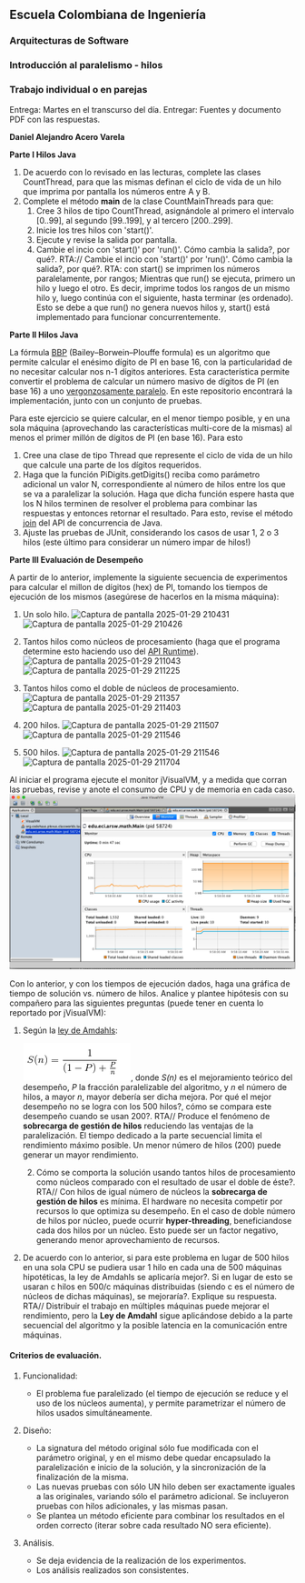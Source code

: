 ## Escuela Colombiana de Ingeniería
### Arquitecturas de Software
### Introducción al paralelismo - hilos

### Trabajo individual o en parejas

Entrega: Martes en el transcurso del día.
Entregar: Fuentes y documento PDF con las respuestas.

**Daniel Alejandro Acero Varela**

**Parte I Hilos Java**

1. De acuerdo con lo revisado en las lecturas, complete las clases CountThread, para que las mismas definan el ciclo de vida de un hilo que imprima por pantalla los números entre A y B.
2. Complete el método __main__ de la clase CountMainThreads para que:
	1. Cree 3 hilos de tipo CountThread, asignándole al primero el intervalo [0..99], al segundo [99..199], y al tercero [200..299].
	2. Inicie los tres hilos con 'start()'.
	3. Ejecute y revise la salida por pantalla. 
	4. Cambie el incio con 'start()' por 'run()'. Cómo cambia la salida?, por qué?.
	RTA:// Cambie el incio con 'start()' por 'run()'. Cómo cambia la salida?, por qué?. RTA: con start() se imprimen los números paralelamente, por rangos; Mientras que run() se ejecuta, primero un hilo y luego el otro. Es decir, imprime todos los rangos de un mismo hilo y, luego continúa con el siguiente, hasta terminar (es ordenado). Esto se debe a que run() no genera nuevos hilos y, start() está implementado para funcionar concurrentemente.

**Parte II Hilos Java**

La fórmula [BBP](https://en.wikipedia.org/wiki/Bailey%E2%80%93Borwein%E2%80%93Plouffe_formula) (Bailey–Borwein–Plouffe formula) es un algoritmo que permite calcular el enésimo dígito de PI en base 16, con la particularidad de no necesitar calcular nos n-1 dígitos anteriores. Esta característica permite convertir el problema de calcular un número masivo de dígitos de PI (en base 16) a uno [vergonzosamente paralelo](https://en.wikipedia.org/wiki/Embarrassingly_parallel). En este repositorio encontrará la implementación, junto con un conjunto de pruebas. 

Para este ejercicio se quiere calcular, en el menor tiempo posible, y en una sola máquina (aprovechando las características multi-core de la mismas) al menos el primer millón de dígitos de PI (en base 16). Para esto

1. Cree una clase de tipo Thread que represente el ciclo de vida de un hilo que calcule una parte de los dígitos requeridos.
2. Haga que la función PiDigits.getDigits() reciba como parámetro adicional un valor N, correspondiente al número de hilos entre los que se va a paralelizar la solución. Haga que dicha función espere hasta que los N hilos terminen de resolver el problema para combinar las respuestas y entonces retornar el resultado. Para esto, revise el método [join](https://docs.oracle.com/javase/tutorial/essential/concurrency/join.html) del API de concurrencia de Java.
3. Ajuste las pruebas de JUnit, considerando los casos de usar 1, 2 o 3 hilos (este último para considerar un número impar de hilos!)


**Parte III Evaluación de Desempeño**

A partir de lo anterior, implemente la siguiente secuencia de experimentos para calcular el millon de dígitos (hex) de PI, tomando los tiempos de ejecución de los mismos (asegúrese de hacerlos en la misma máquina):

1. Un solo hilo.
![Captura de pantalla 2025-01-29 210431](https://github.com/user-attachments/assets/28c0c164-b232-4bcd-b404-af7906398a77)
![Captura de pantalla 2025-01-29 210426](https://github.com/user-attachments/assets/3f10ba01-8544-420d-9853-c69fdc26412a)

2. Tantos hilos como núcleos de procesamiento (haga que el programa determine esto haciendo uso del [API Runtime](https://docs.oracle.com/javase/7/docs/api/java/lang/Runtime.html)).
![Captura de pantalla 2025-01-29 211043](https://github.com/user-attachments/assets/3f6dfe25-808d-431c-aea7-68b150ffb3e1)
![Captura de pantalla 2025-01-29 211225](https://github.com/user-attachments/assets/9bddf7fa-aacc-4a70-9af6-db4611ac0bdb)

3. Tantos hilos como el doble de núcleos de procesamiento.
![Captura de pantalla 2025-01-29 211357](https://github.com/user-attachments/assets/3df8d0f0-005f-45bc-ba03-76b2f3c09b50)
![Captura de pantalla 2025-01-29 211403](https://github.com/user-attachments/assets/b9c1441c-6fb6-41b3-935d-79a5f3e30fdc)

4. 200 hilos.
![Captura de pantalla 2025-01-29 211507](https://github.com/user-attachments/assets/ca3c966c-18ee-4190-8ef4-adf4865f7e9d)
![Captura de pantalla 2025-01-29 211546](https://github.com/user-attachments/assets/991e262d-bb23-4b7b-be9d-6c0b32af91e3)

5. 500 hilos.
![Captura de pantalla 2025-01-29 211546](https://github.com/user-attachments/assets/861a8990-c3fe-47fb-8a6e-cebdc23e6027)
![Captura de pantalla 2025-01-29 211704](https://github.com/user-attachments/assets/19559666-9bfe-46e9-93f9-da0430b02348)

Al iniciar el programa ejecute el monitor jVisualVM, y a medida que corran las pruebas, revise y anote el consumo de CPU y de memoria en cada caso. ![](img/jvisualvm.png)

Con lo anterior, y con los tiempos de ejecución dados, haga una gráfica de tiempo de solución vs. número de hilos. Analice y plantee hipótesis con su compañero para las siguientes preguntas (puede tener en cuenta lo reportado por jVisualVM):



1. Según la [ley de Amdahls](https://www.pugetsystems.com/labs/articles/Estimating-CPU-Performance-using-Amdahls-Law-619/#WhatisAmdahlsLaw?):

	![](img/ahmdahls.png), donde _S(n)_ es el mejoramiento teórico del desempeño, _P_ la fracción paralelizable del algoritmo, y _n_ el número de hilos, a mayor _n_, mayor debería ser dicha mejora. Por qué el mejor desempeño no se logra con los 500 hilos?, cómo se compara este desempeño cuando se usan 200?. 
	RTA// Produce el fenómeno de **sobrecarga de gestión de hilos** reduciendo las ventajas de la paralelización. El tiempo dedicado a la parte secuencial limita el rendimiento máximo posible. 
	Un menor número de hilos (200) puede generar un mayor rendimiento.

   2. Cómo se comporta la solución usando tantos hilos de procesamiento como núcleos comparado con el resultado de usar el doble de éste?.
       RTA// Con hilos de igual número de núcleos la **sobrecarga de gestión de hilos** es mínima. El hardware no necesita competir por recursos lo que optimiza su desempeño. 
       En el caso de doble número de hilos por núcleo, puede ocurrir **hyper-threading**, beneficiandose cada dos hilos por un núcleo.
   		Esto puede ser un factor negativo, generando menor aprovechamiento de recursos.

3. De acuerdo con lo anterior, si para este problema en lugar de 500 hilos en una sola CPU se pudiera usar 1 hilo en cada una de 500 máquinas hipotéticas, la ley de Amdahls se aplicaría mejor?. Si en lugar de esto se usaran c hilos en 500/c máquinas distribuidas (siendo c es el número de núcleos de dichas máquinas), se mejoraría?. Explique su respuesta.
	RTA// Distribuir el trabajo en múltiples máquinas puede mejorar el rendimiento, pero la **Ley de Amdahl** sigue aplicándose debido a la parte secuencial del algoritmo y la posible latencia en la comunicación entre máquinas.


#### Criterios de evaluación.

1. Funcionalidad:
	- El problema fue paralelizado (el tiempo de ejecución se reduce y el uso de los núcleos aumenta), y permite parametrizar el número de hilos usados simultáneamente.

2. Diseño:
	- La signatura del método original sólo fue modificada con el parámetro original, y en el mismo debe quedar encapsulado la paralelización e inicio de la solución, y la sincronización de la finalización de la misma.
	- Las nuevas pruebas con sólo UN hilo deben ser exactamente iguales a las originales, variando sólo el parámetro adicional. Se incluyeron pruebas con hilos adicionales, y las mismas pasan.
	- Se plantea un método eficiente para combinar los resultados en el orden correcto (iterar sobre cada resultado NO sera eficiente).

3. Análisis.
	- Se deja evidencia de la realización de los experimentos.
	- Los análisis realizados son consistentes.
